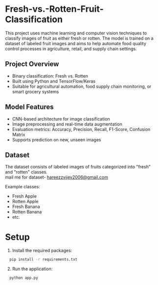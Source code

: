 # Fresh-vs.-Rotten-Fruit-Classification
This project uses machine learning and computer vision techniques to classify images of fruit as either fresh or rotten. The model is trained on a dataset of labeled fruit images and aims to help automate food quality control processes in agriculture, retail, and supply chain settings.

## Project Overview

- Binary classification: Fresh vs. Rotten
- Built using Python and TensorFlow/Keras
- Suitable for agricultural automation, food supply chain monitoring, or smart grocery systems

## Model Features

- CNN-based architecture for image classification
- Image preprocessing and real-time data augmentation
- Evaluation metrics: Accuracy, Precision, Recall, F1-Score, Confusion Matrix
- Supports prediction on new, unseen images

## Dataset

The dataset consists of labeled images of fruits categorized into "fresh" and "rotten" classes.  
mail me for dataset- hareezzvijey2006@gmail.com

Example classes:
- Fresh Apple
- Rotten Apple
- Fresh Banana
- Rotten Banana
- etc.

# Setup
1. Install the required packages:
```bash
  pip install -r requirements.txt
```
2. Run the application:
```bash
  python app.py
```

